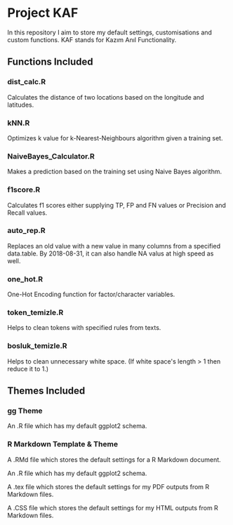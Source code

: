 # Project KAF

In this repository I aim to store my default settings, customisations and custom functions. KAF stands for Kazım Anıl Functionality.

## Functions Included

### dist_calc.R 

Calculates the distance of two locations based on the longitude and latitudes.

### kNN.R

Optimizes k value for k-Nearest-Neighbours algorithm given a training set.

### NaiveBayes_Calculator.R

Makes a prediction based on the training set using Naive Bayes algorithm.

### f1score.R

Calculates f1 scores either supplying TP, FP and FN values or Precision and Recall values.

### auto_rep.R

Replaces an old value with a new value in many columns from a specified data.table. 
By 2018-08-31, it can also handle NA valus at high speed as well.

### one_hot.R

One-Hot Encoding function for factor/character variables.

### token_temizle.R

Helps to clean tokens with specified rules from texts.

### bosluk_temizle.R

Helps to clean unnecessary white space. (If white space's length > 1 then reduce it to 1.)

## Themes Included

### gg Theme

An .R file which has my default ggplot2 schema.

### R Markdown Template & Theme

A .RMd file which stores the default settings for a R Markdown document.

An .R file which has my default ggplot2 schema.

A .tex file which stores the default settings for my PDF outputs from R Markdown files.

A .CSS file which stores the default settings for my HTML outputs from R Markdown files.
